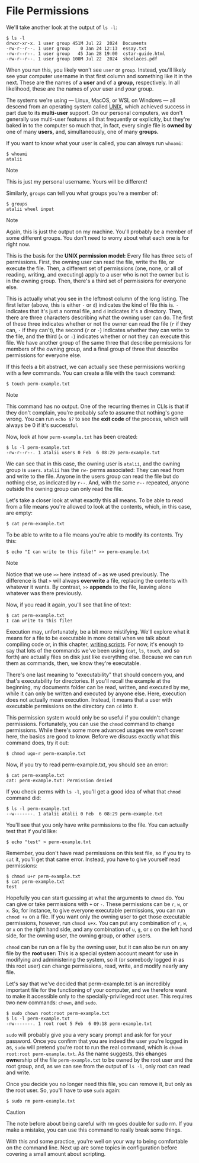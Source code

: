 # File Permissions

We'll take another look at the output of `ls -l`:

```shell
$ ls -l
drwxr-xr-x. 1 user group 451M Jul 22  2024  Documents
-rw-r--r--. 1 user group    0 Jan 24 12:13  essay.txt
-rw-r--r--. 1 user group   45 Jan 28 19:00  cstar-guide.html
-rw-r--r--. 1 user group 100M Jul 22  2024  shoelaces.pdf
```

When you run this, you likely won't see `user` or `group`. Instead, you'll
likely see your computer username in that first column and something like it in
the next. These are the names of a **user** and of a **group,** respectively. In
all likelihood, these are the names of *your* user and *your* group.

The systems we're using — Linux, MacOS, or WSL on Windows — all descend from an
operating system called [UNIX](https://en.wikipedia.org/wiki/UNIX), which
achieved success in part due to its **multi-user** support. On our personal
computers, we don't generally use multi-user features all that frequently or
explicitly, but they're baked in to the computer so much that, in fact, every
single file is **owned by** one of many **users,** and, simultaneously, one of
many **groups.**

If you want to know what your user is called, you can always run `whoami`:

```shell
$ whoami
atalii
```

> [!NOTE]
> This is just my personal username. Yours will be different!

Similarly, `groups` can tell you what groups you're a member of:

```shell
$ groups
atalii wheel input
```

> [!NOTE]
> Again, this is just the output on my machine. You'll probably be a member of
> some different groups. You don't need to worry about what each one is for
> right now.

This is the basis for the **UNIX permission model:** Every file has three sets of
permissions. First, the owning user can read the file, write the file, or
execute the file. Then, a different set of permissions (one, none, or all of
reading, writing, and executing) apply to a user who is not the owner but is in
the owning group. Then, there's a third set of permissions for everyone else.

This is actually what you see in the leftmost column of the long listing. The
first letter (above, this is either `-` or `d`) indicates the kind of file this
is. `-` indicates that it's just a normal file, and `d` indicates it's a
directory. Then, there are three characters describing what the owning user can
do. The first of these three indicates whether or not the
owner can read the file (`r` if they can, `-` if they can't), the second (`r` or
`-`) indicates whether they can write to the file, and the third (`x` or `-`)
indicates whether or not they can execute this file. We have another group of
the same three that describe permissions for members of the owning group, and a
final group of three that describe permissions for everyone else.

If this feels a bit abstract, we can actually see these permissions working with
a few commands. You can create a file with the `touch` command:

```shell
$ touch perm-example.txt
```

> [!NOTE]
> This command has no output. One of the recurring themes in CLIs is that if
> they don't complain, you're probably safe to assume that nothing's gone wrong.
> You can run `echo $?` to see the **exit code** of the process, which will
> always be 0 if it's successful.

Now, look at how `perm-example.txt` has been created:

```shell
$ ls -l perm-example.txt
-rw-r--r--. 1 atalii users 0 Feb  6 08:29 perm-example.txt
```

We can see that in this case, the owning user is `atalii`, and the owning group
is `users`. `atalii` has the `rw-` perms associated: They can read from and
write to the file. Anyone in the users group can read the file but do nothing
else, as indicated by `r--`. And, with the same `r--` repeated, anyone outside
the owning group can only read the file.

Let's take a closer look at what exactly this all means. To be able to read from
a file means you're allowed to look at the contents, which, in this case, are
empty:

```shell
$ cat perm-example.txt
```

To be able to write to a file means you're able to modify its contents. Try
this:

```shell
$ echo "I can write to this file!" >> perm-example.txt
```

> [!NOTE]
> Notice that we use `>>` here instead of `>` as we used previously. The
> difference is that `>` will always **overwrite** a file, replacing the
> contents with whatever it wants. By contrast, `>>` **appends** to the file,
> leaving alone whatever was there previously.

Now, if you read it again, you'll see that line of text:

```shell
$ cat perm-example.txt
I can write to this file!
```

Execution may, unfortunately, be a bit more mistifying. We'll explore what it
means for a file to be executable in more detail when we talk about compiling
code or, in this chapter, [writing scripts](./scripting.html). For now, it's
enough to say that lots of the commands we've been using (`cat`, `ls`, `touch`,
and so forth) are actually files on disk just like everything else. Because we
can run them as commands, then, we know they're executable.

There's one last meaning to "executability" that should concern you, and that's
executability for directories. If you'll recall the example at the beginning, my
documents folder can be read, written, and executed by me, while it can only be
written and executed by anyone else. Here, execution does not actually mean
execution. Instead, it means that a user with executable permissions on the
directory can `cd` into it.

This permission system would only be so useful if you couldn't change
permissions. Fortunately, you can use the `chmod` command to change permissions.
While there's some more advanced usages we won't cover here, the basics are
good to know. Before we discuss exactly what this command does, try it out:

```shell
$ chmod ugo-r perm-example.txt
```

Now, if you try to read perm-example.txt, you should see an error:

```shell
$ cat perm-example.txt
cat: perm-example.txt: Permission denied
```

If you check perms with `ls -l`, you'll get a good idea of what that `chmod`
command did:

```shell
$ ls -l perm-example.txt
--w-------. 1 atalii atalii 0 Feb  6 08:29 perm-example.txt
```

You'll see that you only have write permissions to the file. You can actually
test that if you'd like:

```shell
$ echo "test" > perm-example.txt
```

Remember, you don't have read permissions on this test file, so if you try to
`cat` it, you'll get that same error. Instead, you have to give yourself read
permissions:

```shell
$ chmod u+r perm-example.txt
$ cat perm-example.txt
test
```

Hopefully you can start guessing at what the arguments to `chmod` do. You can
give or take permissions with `+` or `-`. These permissions can be `r`, `w`, or
`x`. So, for instance, to give everyone executable permissions, you can run
`chmod +x` on a file. If you want only the owning **u**ser to get those
executable permissions, however, run `chmod u+x`. You can put any combination of
`r`, `w`, or `x` on the right hand side, and any combination of `u`, `g`, or `o`
on the left hand side, for the owning **u**ser, the owning **g**roup, or
**o**ther users.

`chmod` can be run on a file by the owning user, but it can also be run on
any file by the **root user:** This is a special system account meant for use in
modifying and administering the system, so it (or somebody logged in as this
root user) can change permissions, read, write, and modify nearly any file.

Let's say that we've decided that perm-example.txt is an incredibly important
file for the functioning of your computer, and we therefore want to make it
accessible only to the specially-privileged root user. This requires two new
commands: `chown`, and `sudo`.

```shell
$ sudo chown root:root perm-example.txt
$ ls -l perm-example.txt
-rw-------. 1 root root 5 Feb  6 09:18 perm-example.txt
```

`sudo` will probably give you a very scary prompt and ask for for your password.
Once you confirm that you are indeed the user you're logged in as, `sudo` will
pretend you're root to run the real command, which is `chown root:root
perm-example.txt`. As the name suggests, this **ch**anges **own**ership of the
file `perm-example.txt` to be owned by the root user and the root group, and, as
we can see from the output of `ls -l`, only root can read and write.

Once you decide you no longer need this file, you can remove it, but only as the
root user. So, you'll have to use `sudo` again:

```shell
$ sudo rm perm-example.txt
```

> [!CAUTION]
> The note before about being careful with rm goes double for sudo rm. If you
> make a mistake, you can use this command to really break some things.

With this and some practice, you're well on your way to being comfortable on the
command line. Next up are some topics in configuration before covering a small
amount about scripting.
